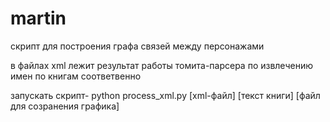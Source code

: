 # martin
скрипт для построения графа связей между персонажами 

в файлах xml лежит результат работы томита-парсера по извлечению имен по книгам соответвенно

запускать скрипт- python process_xml.py [xml-файл] [текст книги] [файл для созранения графика]
